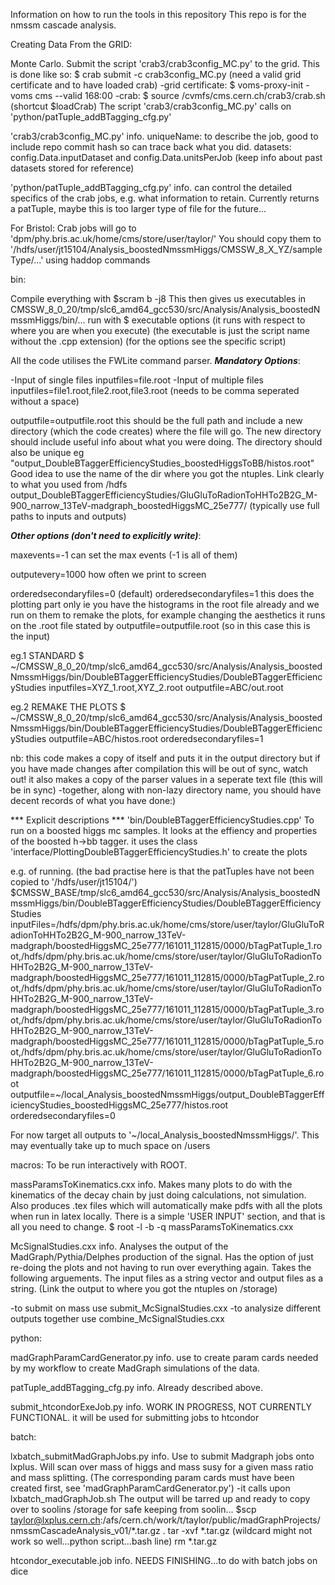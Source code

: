 Information on how to run the tools in this repository
This repo is for the nmssm cascade analysis.





Creating Data From the GRID:

Monte Carlo.
Submit the script 'crab3/crab3config_MC.py' to the grid. This is done like so:
$ crab submit -c crab3config_MC.py (need a valid grid certificate and to have loaded crab)
-grid certificate: $ voms-proxy-init -voms cms --valid 168:00
-crab: $ source /cvmfs/cms.cern.ch/crab3/crab.sh (shortcut $loadCrab)
The script 'crab3/crab3config_MC.py' calls on 'python/patTuple_addBTagging_cfg.py'

'crab3/crab3config_MC.py' info.
uniqueName: to describe the job, good to include repo commit hash so can trace back what you did.
datasets: config.Data.inputDataset and config.Data.unitsPerJob
(keep info about past datasets stored for reference)

'python/patTuple_addBTagging_cfg.py' info.
can control the detailed specifics of the crab jobs, e.g. what information to retain.
Currently returns a patTuple, maybe this is too larger type of file for the future...

For Bristol:
Crab jobs will go to 'dpm/phy.bris.ac.uk/home/cms/store/user/taylor/'
You should copy them to '/hdfs/user/jt15104/Analysis_boostedNmssmHiggs/CMSSW_8_X_YZ/sampleType/...' using haddop commands







bin:

Compile everything with $scram b -j8
This then gives us executables in CMSSW_8_0_20/tmp/slc6_amd64_gcc530/src/Analysis/Analysis_boostedNmssmHiggs/bin/...
run with
$ executable options
(it runs with respect to where you are when you execute)
(the executable is just the script name without the .cpp extension)
(for the options see the specific script)

All the code utilises the FWLite command parser.
***Mandatory Options***:

-Input of single files
inputfiles=file.root
-Input of multiple files
inputfiles=file1.root,file2.root,file3.root (needs to be comma seperated without a space)

outputfile=outputfile.root
this should be the full path and include a new directory (which the code creates) where the file will go.
The new directory should include useful info about what you were doing. The directory should also be unique
eg "output_DoubleBTaggerEfficiencyStudies_boostedHiggsToBB/histos.root"
Good idea to use the name of the dir where you got the ntuples.
Link clearly to what you used from /hdfs output_DoubleBTaggerEfficiencyStudies/GluGluToRadionToHHTo2B2G_M-900_narrow_13TeV-madgraph_boostedHiggsMC_25e777/
(typically use full paths to inputs and outputs)

***Other options (don't need to explicitly write)***:

maxevents=-1 can set the max events (-1 is all of them)

outputevery=1000 how often we print to screen

orderedsecondaryfiles=0 (default)
orderedsecondaryfiles=1 this does the plotting part only
ie you have the histograms in the root file already and we run on them to remake the plots, for example changing the aesthetics
it runs on the .root file stated by outputfile=outputfile.root (so in this case this is the input) 

eg.1 STANDARD
$ ~/CMSSW_8_0_20/tmp/slc6_amd64_gcc530/src/Analysis/Analysis_boostedNmssmHiggs/bin/DoubleBTaggerEfficiencyStudies/DoubleBTaggerEfficiencyStudies inputfiles=XYZ_1.root,XYZ_2.root outputfile=ABC/out.root

eg.2 REMAKE THE PLOTS
$ ~/CMSSW_8_0_20/tmp/slc6_amd64_gcc530/src/Analysis/Analysis_boostedNmssmHiggs/bin/DoubleBTaggerEfficiencyStudies/DoubleBTaggerEfficiencyStudies outputfile=ABC/histos.root orderedsecondaryfiles=1

nb: this code makes a copy of itself and puts it in the output directory
but if you have made changes after compilation this will be out of sync, watch out!
it also makes a copy of the parser values in a seperate text file (this will be in sync)
-together, along with non-lazy directory name, you should have decent records of what you have done:)

*** Explicit descriptions ***
'bin/DoubleBTaggerEfficiencyStudies.cpp'
To run on a boosted higgs mc samples. It looks at the effiency and properties of the boosted h->bb tagger.
it uses the class 'interface/PlottingDoubleBTaggerEfficiencyStudies.h' to create the plots

e.g. of running. (the bad practise here is that the patTuples have not been copied to '/hdfs/user/jt15104/')
$CMSSW_BASE/tmp/slc6_amd64_gcc530/src/Analysis/Analysis_boostedNmssmHiggs/bin/DoubleBTaggerEfficiencyStudies/DoubleBTaggerEfficiencyStudies
inputFiles=/hdfs/dpm/phy.bris.ac.uk/home/cms/store/user/taylor/GluGluToRadionToHHTo2B2G_M-900_narrow_13TeV-madgraph/boostedHiggsMC_25e777/161011_112815/0000/bTagPatTuple_1.root,/hdfs/dpm/phy.bris.ac.uk/home/cms/store/user/taylor/GluGluToRadionToHHTo2B2G_M-900_narrow_13TeV-madgraph/boostedHiggsMC_25e777/161011_112815/0000/bTagPatTuple_2.root,/hdfs/dpm/phy.bris.ac.uk/home/cms/store/user/taylor/GluGluToRadionToHHTo2B2G_M-900_narrow_13TeV-madgraph/boostedHiggsMC_25e777/161011_112815/0000/bTagPatTuple_3.root,/hdfs/dpm/phy.bris.ac.uk/home/cms/store/user/taylor/GluGluToRadionToHHTo2B2G_M-900_narrow_13TeV-madgraph/boostedHiggsMC_25e777/161011_112815/0000/bTagPatTuple_5.root,/hdfs/dpm/phy.bris.ac.uk/home/cms/store/user/taylor/GluGluToRadionToHHTo2B2G_M-900_narrow_13TeV-madgraph/boostedHiggsMC_25e777/161011_112815/0000/bTagPatTuple_6.root
outputfile=~/local_Analysis_boostedNmssmHiggs/output_DoubleBTaggerEfficiencyStudies_boostedHiggsMC_25e777/histos.root
orderedsecondaryfiles=0

For now target all outputs to '~/local_Analysis_boostedNmssmHiggs/'. This may eventually take up to much space on /users







macros:
To be run interactively with ROOT.

massParamsToKinematics.cxx info.
Makes many plots to do with the kinematics of the decay chain by just doing calculations, not simulation.
Also produces .tex files which will automatically make pdfs with all the plots when run in latex locally.
There is a simple 'USER INPUT' section, and that is all you need to change.
$ root -l -b -q massParamsToKinematics.cxx


McSignalStudies.cxx info.
Analyses the output of the MadGraph/Pythia/Delphes production of the signal.
Has the option of just re-doing the plots and not having to run over everything again.
Takes the following arguements. The input files as a string vector and output files as a string.
(Link the output to where you got the ntuples on /storage)

-to submit on mass use submit_McSignalStudies.cxx
-to analysize different outputs together use combine_McSignalStudies.cxx







python:

madGraphParamCardGenerator.py info.
use to create param cards needed by my workflow to create MadGraph simulations of the data.

patTuple_addBTagging_cfg.py info.
Already described above.

submit_htcondorExeJob.py info.
WORK IN PROGRESS, NOT CURRENTLY FUNCTIONAL.
it will be used for submitting jobs to htcondor








batch:

lxbatch_submitMadGraphJobs.py info.
Use to submit Madgraph jobs onto lxplus.
Will scan over mass of higgs and mass susy for a given mass ratio and mass splitting.
(The corresponding param cards must have been created first, see 'madGraphParamCardGenerator.py')
-it calls upon lxbatch_madGraphJob.sh
The output will be tarred up and ready to copy over to soolins /storage for safe keeping
from soolin...
$scp taylor@lxplus.cern.ch:/afs/cern.ch/work/t/taylor/public/madGraphProjects/nmssmCascadeAnalysis_v01/*.tar.gz .
tar -xvf *.tar.gz (wildcard might not work so well…python script…bash line)
rm *.tar.gz

htcondor_executable.job info.
NEEDS FINISHING...to do with batch jobs on dice
